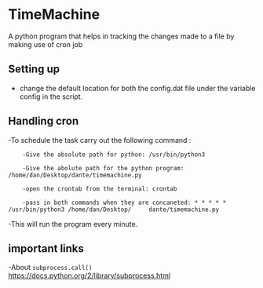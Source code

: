 # TimeMachine
A python program that helps in tracking the changes made to a file by making use of cron job

##  Setting up

- change the default location for both the config.dat file under the variable config in the script.

## Handling cron

-To schedule the task carry out the following command :

		-Give the absolute path for python: /usr/bin/python3  
 
		-Give the abolute path for the python program: /home/dan/Desktop/dante/timemachine.py 

		-open the crontab from the terminal: crontab

		-pass in both commands when they are concaneted: * * * * * /usr/bin/python3 /home/dan/Desktop/	   dante/timemachine.py

-This will run the program every minute.

			



##  important links
-About  `subprocess.call()` https://docs.python.org/2/library/subprocess.html
